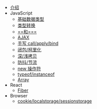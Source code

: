 <!--
 * @Author: “chapaofan-zy” “1095004630@qq.com”
 * @Date: 2023-06-07 19:14:17
 * @LastEditors: “chapaofan-zy” “1095004630@qq.com”
 * @LastEditTime: 2023-06-13 20:13:07
 * @Description: 茶泡饭的完美代码
-->

- [介绍](README.md)
- JavaScript
  - [基础数据类型](/JavaScript/ObjType.md)
  - [类型转换](/JavaScript/ChangeType.md)
  - [==和===](/JavaScript/EqualSymbol.md)
  - [AJAX](/JavaScript/Ajax.md)
  - [手写 call/apply/bind](/JavaScript/Call_Apply_Bind.md)
  - [闭包/柯里化](/JavaScript/Bibao.md)
  - [深/浅拷贝](/JavaScript/Copy.md)
  - [防抖/节流](/JavaScript/Throttle.md)
  - [new 操作符](/JavaScript/New.md)
  - [typeof/instanceof](/JavaScript/Typeof.md)
  - [Array](/JavaScript/Array.md)
- React
  - [Fiber](/React/Fiber.md)
- Browser
  - [cookie/localstorage/sessionstorage](/Browser/Storage.md)
